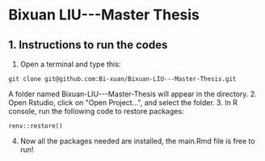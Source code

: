 # Bixuan LIU---Master Thesis
## 1. Instructions to run the codes
1. Open a terminal and type this:
```
git clone git@github.com:Bi-xuan/Bixuan-LIU---Master-Thesis.git
```
A folder named Bixuan-LIU---Master-Thesis will appear in the directory.
2. Open Rstudio, click on "Open Project...", and select the folder.
3. In R console, run the following code to restore packages:
```
renv::restore()
```
4. Now all the packages needed are installed, the main.Rmd file is free to run!
